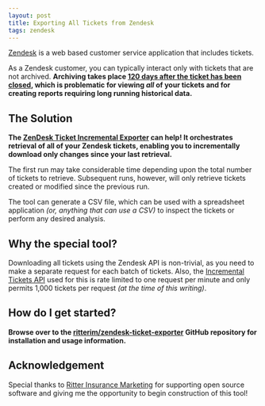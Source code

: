 ```yaml
---
layout: post
title: Exporting All Tickets from Zendesk
tags: zendesk
---
```


[Zendesk](https://www.zendesk.com/) is a web based customer service application that includes tickets.

As a Zendesk customer, you can typically interact only with tickets that are not archived. **Archiving takes place [120 days after the ticket has been closed](https://support.zendesk.com/hc/en-us/articles/203657756-Ticket-Archiving), which is problematic for viewing *all* of your tickets and for creating reports requiring long running historical data.**

## The Solution

**The [ZenDesk Ticket Incremental Exporter](https://github.com/ritterim/zendesk-ticket-exporter) can help! It orchestrates retrieval of all of your Zendesk tickets, enabling you to incrementally download only changes since your last retrieval.**

The first run may take considerable time depending upon the total number of tickets to retrieve. Subsequent runs, however, will only retrieve tickets created or modified since the previous run.

The tool can generate a CSV file, which can be used with a spreadsheet application *(or, anything that can use a CSV)* to inspect the tickets or perform any desired analysis.

## Why the special tool?

Downloading all tickets using the Zendesk API is non-trivial, as you need to make a separate request for each batch of tickets. Also, the [Incremental Tickets API](https://developer.zendesk.com/rest_api/docs/core/ticket_export) used for this is rate limited to one request per minute and only permits 1,000 tickets per request *(at the time of this writing)*.

## How do I get started?

**Browse over to the [ritterim/zendesk-ticket-exporter](https://github.com/ritterim/zendesk-ticket-exporter) GitHub repository for installation and usage information.**

## Acknowledgement

Special thanks to [Ritter Insurance Marketing](https://www.ritterim.com/) for supporting open source software and giving me the opportunity to begin construction of this tool!
